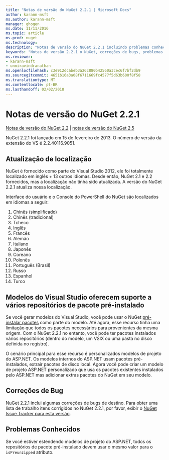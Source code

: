 ```yaml
---
title: "Notas de versão do NuGet 2.2.1 | Microsoft Docs"
author: karann-msft
ms.author: karann-msft
manager: ghogen
ms.date: 11/11/2016
ms.topic: article
ms.prod: nuget
ms.technology: 
description: "Notas de versão do NuGet 2.2.1 incluindo problemas conhecidos, correções de bug, recursos adicionados e DCRs."
keywords: "Notas de versão 2.2.1 o NuGet, correções de bugs, problemas conhecidos, adicionaram recursos, DCRs"
ms.reviewer:
- karann-msft
- unniravindranathan
ms.openlocfilehash: c3e912dcabeb3a26c880b42560a3cec6f7bf2db9
ms.sourcegitcommit: 4651b16a3a08f6711669fc4577f5d63b600f8f58
ms.translationtype: MT
ms.contentlocale: pt-BR
ms.lasthandoff: 02/02/2018
---
```

# <a name="nuget-221-release-notes"></a>Notas de versão do NuGet 2.2.1

[Notas de versão do NuGet 2.2](../release-notes/nuget-2.2.md) | [notas de versão do NuGet 2.5](../release-notes/nuget-2.5.md)

NuGet 2.2.1 foi lançado em 15 de fevereiro de 2013.  O número de versão da extensão do VS é 2.2.40116.9051.

## <a name="localization-refresh"></a>Atualização de localização
NuGet é fornecido como parte do Visual Studio 2012, ele foi totalmente localizado em inglês + 13 outros idiomas.  Desde então, NuGet 2.1 e 2.2 fornecidos, mas a localização não tinha sido atualizada.  A versão do NuGet 2.2.1 atualiza nossa localização.

Interface do usuário e o Console do PowerShell do NuGet são localizados em idiomas a seguir:

1. Chinês (simplificado)
1. Chinês (tradicional)
1. Tcheco
1. Inglês
1. Francês
1. Alemão
1. Italiano
1. Japonês
1. Coreano
1. Polonês
1. Português (Brasil)
1. Russo
1. Espanhol
1. Turco

## <a name="visual-studio-templates-support-multiple-preinstalled-package-repositories"></a>Modelos do Visual Studio oferecem suporte a vários repositórios de pacote pré-instalado
Se você gerar modelos do Visual Studio, você pode usar o NuGet [pré-instalar pacotes](../visual-studio-extensibility/visual-studio-templates.md) como parte do modelo.  Até agora, esse recurso tinha uma limitação que todos os pacotes necessários para provenientes da mesma origem.  Com o NuGet 2.2.1 no entanto, você pode ter pacotes instalados vários repositórios (dentro do modelo, um VSIX ou uma pasta no disco definida no registro).

O cenário principal para esse recurso é personalizados modelos de projeto do ASP.NET.  Os modelos internos do ASP.NET usam pacotes pré-instalados, extrair pacotes de disco local.  Agora você pode criar um modelo de projeto ASP.NET personalizado que usa os pacotes existentes instalados pelo ASP.NET mas adicionar extras pacotes do NuGet em seu modelo.

## <a name="bug-fixes"></a>Correções de Bug
NuGet 2.2.1 inclui algumas correções de bugs de destino. Para obter uma lista de trabalho itens corrigidos no NuGet 2.2.1, por favor, exibir o [NuGet Issue Tracker para esta versão](http://nuget.codeplex.com/workitem/list/advanced?keyword=&status=Closed&type=All&priority=All&release=NuGet%202.2.1&assignedTo=All&component=All&sortField=LastUpdatedDate&sortDirection=Descending&page=0).


## <a name="known-issues"></a>Problemas Conhecidos

Se você estiver estendendo modelos de projeto do ASP.NET, todos os repositórios de pacote pré-instalado devem usar o mesmo valor para o `isPreunzipped` atributo.
